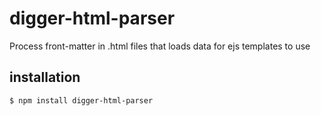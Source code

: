 digger-html-parser
==================

Process front-matter in .html files that loads data for ejs templates to use

## installation

```
$ npm install digger-html-parser
```